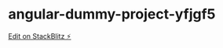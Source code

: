 # angular-dummy-project-yfjgf5

[Edit on StackBlitz ⚡️](https://stackblitz.com/edit/angular-dummy-project-yfjgf5)